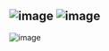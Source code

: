 ![image](https://user-images.githubusercontent.com/57319180/205420937-74ab7862-3bfc-4d22-b7bc-e02023dd42c0.png)
![image](https://user-images.githubusercontent.com/57319180/205420943-a5a604b7-ebd9-4eaa-aa09-c1b89209a623.png)
--------------------------------------------------------------

![image](https://user-images.githubusercontent.com/57319180/205420951-d3bce5a7-ea2b-4d6c-836d-ada6697f46d1.png)
